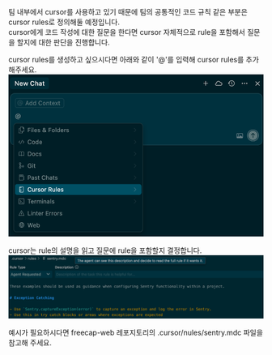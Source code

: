 팀 내부에서 cursor를 사용하고 있기 때문에 팀의 공통적인 코드 규칙 같은 부분은 cursor rules로 정의해둘 예정입니다.  
cursor에게 코드 작성에 대한 질문을 한다면 cursor 자체적으로 rule을 포함해서 질문을 할지에 대한 판단을 진행합니다.  

cursor rules를 생성하고 싶으시다면 아래와 같이 '@'를 입력해 cursor rules를 추가해주세요.
![image](../../uploads/83fa197a26d59413f76713652c94c831/image.png)

cursor는 rule의 설명을 읽고 질문에 rule을 포함할지 결정합니다.  
![image](../../uploads/3c7a0747db62d9b0f9d8633a12d51c92/image.png)

예시가 필요하시다면 freecap-web 레포지토리의 .cursor/nules/sentry.mdc 파일을 참고해 주세요.